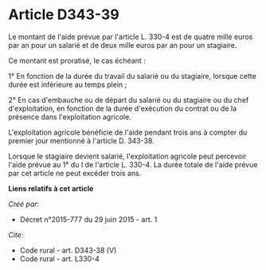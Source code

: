 # Article D343-39

Le montant de l'aide prévue par l'article L. 330-4 est de quatre mille euros par an pour un salarié et de deux mille euros
par an pour un stagiaire. 

Ce montant est proratisé, le cas échéant : 

1° En fonction de la durée du travail du salarié ou du stagiaire, lorsque cette durée est inférieure au temps plein ; 

2° En cas d'embauche ou de départ du salarié ou du stagiaire ou du chef d'exploitation, en fonction de la durée d'exécution
du contrat ou de la présence dans l'exploitation agricole. 

L'exploitation agricole bénéficie de l'aide pendant trois ans à compter du premier jour mentionné à l'article D. 343-38. 

Lorsque le stagiaire devient salarié, l'exploitation agricole peut percevoir l'aide prévue au 1° du I de l'article L. 330-4.
La durée totale de l'aide prévue par cet article ne peut excéder trois ans.

**Liens relatifs à cet article**

_Créé par_:

  - Décret n°2015-777 du 29 juin 2015 - art. 1

_Cite_:

  - Code rural - art. D343-38 (V)
  - Code rural - art. L330-4
